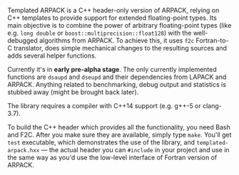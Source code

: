 Templated ARPACK is a C++ header-only version of ARPACK, relying on C++ templates to provide support for extended floating-point types.
Its main objective is to combine the power of arbitrary floating-point types (like e.g. `long double` or `boost::multiprecision::float128`) with the well-debugged algorithms from ARPACK. To achieve this, it uses `f2c` Fortran-to-C translator, does simple mechanical changes to the resulting sources and adds several helper functions.

Currently it's in **early pre-alpha stage**. The only currently implemented functions are `dsaupd` and `dseupd` and their dependencies from LAPACK and ARPACK. Anything related to benchmarking, debug output and statistics is stubbed away (might be brought back later).

The library requires a compiler with C++14 support (e.g. g++-5 or clang-3.7).

To build the C++ header which provides all the functionality, you need Bash and F2C. After you make sure they are available, simply type `make`. You'll get `test` executable, which demonstrates the use of the library, and `templated-arpack.hxx` — the actual header you can `#include` in your project and use in the same way as you'd use the low-level interface of Fortran version of ARPACK.
